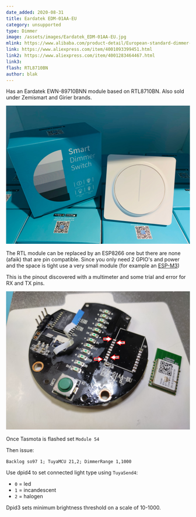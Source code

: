 ```yaml
---
date_added: 2020-08-31
title: Eardatek EDM-01AA-EU
category: unsupported
type: Dimmer
image: /assets/images/Eardatek_EDM-01AA-EU.jpg
mlink: https://www.alibaba.com/product-detail/European-standard-dimmer-switch-for-LED_62308423570.html
link: https://www.aliexpress.com/item/4001093399451.html
link2: https://www.aliexpress.com/item/4001283464467.html
link3: 
flash: RTL8710BN
author: blak
---
```

Has an Eardatek EWN-89710BNN module based on RTL8710BN. Also sold under Zemismart and Girier brands.

![](/assets/images/Eardatek_EDM-01AA-EU_box.jpg)

The RTL module can be replaced by an ESP8266 one but there are none (afaik) that are pin compatible. Since you only need 2 GPIO's and power and the space is tight use a very small module (for example an [ESP-M3](ESP-M3))

This is the pinout discovered with a multimeter and some trial and error for RX and TX pins.

![](/assets/images/eardatek_EDM-01AA-EU-pinout.jpg)

Once Tasmota is flashed set `Module 54`

Then issue:

```console
Backlog so97 1; TuyaMCU 21,2; DimmerRange 1,1000
```

Use dpid4 to set connected light type using `TuyaSend4`:

- `0` = led
- `1` = incandescent
- `2` = halogen 

Dpid3 sets minimum brightness threshold on a scale of 10-1000. 

